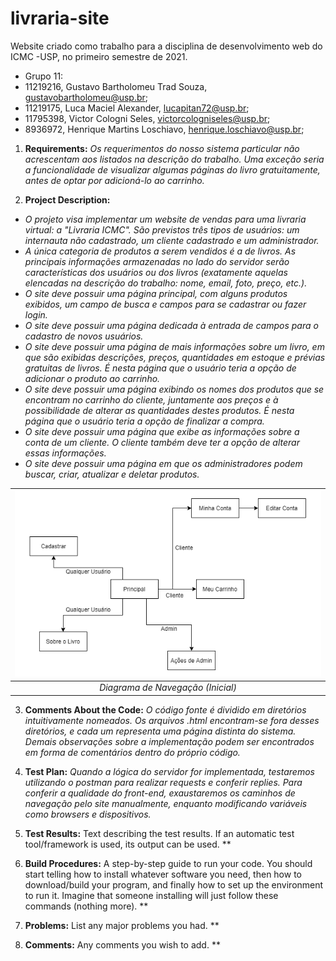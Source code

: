 # livraria-site
Website criado como trabalho para a disciplina de desenvolvimento web do ICMC -USP, no primeiro semestre de 2021.


- Grupo 11:						
- 11219216,   Gustavo Bartholomeu Trad Souza,			gustavobartholomeu@usp.br;		
- 11219175,	  Luca Maciel Alexander,			        lucapitan72@usp.br;		
- 11795398,	  Victor Cologni Seles,			          victorcologniseles@usp.br;		
- 8936972,	  Henrique Martins Loschiavo,			    henrique.loschiavo@usp.br;		


1. **Requirements:** 
*Os requerimentos do nosso sistema particular não acrescentam aos listados na descrição do trabalho. Uma exceção seria a funcionalidade de visualizar algumas páginas do livro gratuitamente, antes de optar por adicioná-lo ao carrinho.*



2. **Project Description:**
- *O projeto visa implementar um website de vendas para uma livraria virtual: a "Livraria ICMC". São previstos três tipos de usuários: um internauta não cadastrado, um cliente cadastrado e um administrador.* 
- *A única categoria de produtos a serem vendidos é a de livros. As principais informações armazenadas no lado do servidor serão características dos usuários ou dos livros (exatamente aquelas elencadas na descrição do trabalho: nome, email, foto, preço, etc.).*
- *O site deve possuir uma página principal, com alguns produtos exibidos, um campo de busca e campos para se cadastrar ou fazer login.*
- *O site deve possuir uma página dedicada à entrada de campos para o cadastro de novos usuários.*
- *O site deve possuir uma página de mais informações sobre um livro, em que são exibidas descrições, preços, quantidades em estoque e prévias gratuitas de livros. É nesta página que o usuário teria a opção de adicionar o produto ao carrinho.*
- *O site deve possuir uma página exibindo os nomes dos produtos que se encontram no carrinho do cliente, juntamente aos preços e à possibilidade de alterar as quantidades destes produtos. É nesta página que o usuário teria a opção de finalizar a compra.*
- *O site deve possuir uma página que exibe as informações sobre a conta de um cliente. O cliente também deve ter a opção de alterar essas informações.*
- *O site deve possuir uma página em que os administradores podem buscar, criar, atualizar e deletar produtos.*  

| ![Diagrama de Navegação (Inicial)](diagrama/navDiagramLivraria.png?raw=true) | 
|:--:| 
| *Diagrama de Navegação (Inicial)* |



3. **Comments About the Code:** 
*O código fonte é dividido em diretórios intuitivamente nomeados. Os arquivos .html encontram-se fora desses diretórios, e cada um representa uma página distinta do sistema. Demais observações sobre a implementação podem ser encontrados em forma de comentários dentro do próprio código.*



4. **Test Plan:** 
*Quando a lógica do servidor for implementada, testaremos utilizando o postman para realizar requests e conferir replies. Para conferir a qualidade do front-end, exaustaremos os caminhos de navegação pelo site manualmente, enquanto modificando variáveis como browsers e dispositivos.*



5. **Test Results:** 
Text describing the test results. If an automatic test tool/framework is used,
its output can be used.
**



6. **Build Procedures:** 
A step-by-step guide to run your code. You should start telling how to
install whatever software you need, then how to download/build your program, and finally
how to set up the environment to run it. Imagine that someone installing will just follow
these commands (nothing more).
**



7. **Problems:** 
List any major problems you had.
**



9. **Comments:** 
Any comments you wish to add.
**


